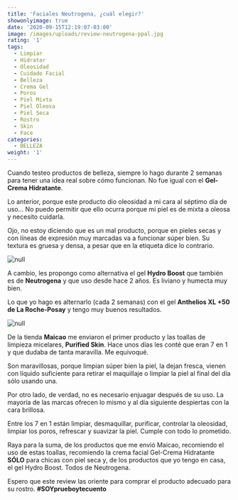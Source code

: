 ```yaml
---
title: 'Faciales Neutrogena, ¿cuál elegir?'
showonlyimage: true
date: '2020-09-15T12:19:07-03:00'
image: /images/uploads/review-neutrogena-ppal.jpg
rating: '1'
tags:
  - Limpiar
  - Hidratar
  - Oleosidad
  - Cuidado Facial
  - Belleza
  - Crema Gel
  - Poros
  - Piel Mixta
  - Piel Oleosa
  - Piel Seca
  - Rostro
  - Skin
  - Face
categories:
  - BELLEZA
weight: '1'
---
```

Cuando testeo productos de belleza, siempre lo hago durante 2 semanas para tener una idea real sobre cómo funcionan. No fue igual con el **Gel-Crema Hidratante**.

<!--more-->

Lo anterior, porque este producto dio oleosidad a mi cara al séptimo día de uso… No puedo permitir que ello ocurra porque mi piel es de mixta a oleosa y necesito cuidarla. 

Ojo, no estoy diciendo que es un mal producto, porque en pieles secas y con líneas de expresión muy marcadas va a funcionar súper bien. Su textura es gruesa y densa, a pesar que en la etiqueta dice lo contrario. 

![null](/images/uploads/review-neutrogena-facial-.jpg)

A cambio, les propongo como alternativa el gel **Hydro Boost** que también es de **Neutrogena** y que uso desde hace 2 años. Es liviano y humecta muy bien.

Lo que yo hago es alternarlo (cada 2 semanas) con el gel **Anthelios XL +50 de La Roche-Posay** y tengo muy buenos resultados.

![null](/images/uploads/review-neutrogena-hboost.jpg)

De la tienda **Maicao** me enviaron el primer producto y las toallas de limpieza micelares, **Purified Skin**. Hace unos días les conté que eran 7 en 1 y que dudaba de tanta maravilla. Me equivoqué.

Son maravillosas, porque limpian súper bien la piel, la dejan fresca, vienen con líquido suficiente para retirar el maquillaje o limpiar la piel al final del día sólo usando una.

Por otro lado, de verdad, no es necesario enjuagar después de su uso. La mayoría de las marcas ofrecen lo mismo y al día siguiente despiertas con la cara brillosa.

Entre los 7 en 1 están limpiar, desmaquillar, purificar, controlar la oleosidad, limpiar los poros, refrescar y suavizar la piel. Cumple con todo lo prometido.

Raya para la suma, de los productos que me envió Maicao, recomiendo el uso de estas toallas, recomiendo la crema facial Gel-Crema Hidratante **SÓLO** para chicas con piel seca y, de los productos que yo tengo en casa, el gel Hydro Boost. Todos de Neutrogena.

Espero que este review las oriente para comprar el producto adecuado para su rostro. **\#SOYprueboytecuento**
